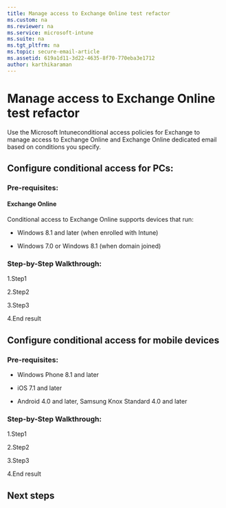 ```yaml
---
title: Manage access to Exchange Online test refactor
ms.custom: na
ms.reviewer: na
ms.service: microsoft-intune
ms.suite: na
ms.tgt_pltfrm: na
ms.topic: secure-email-article
ms.assetid: 619a1d11-3d22-4635-8f70-770eba3e1712
author: karthikaraman
---
```

# Manage access to Exchange Online test refactor
Use the Microsoft Intuneconditional access policies for Exchange to manage access to
Exchange Online and Exchange Online dedicated email based on conditions you specify.



##  Configure conditional access for PCs:
### Pre-requisites:
####  Exchange Online
Conditional access to Exchange Online supports devices that run:

- Windows 8.1 and later (when enrolled with Intune)


- Windows 7.0 or Windows 8.1 (when domain joined)




### Step-by-Step Walkthrough:
  1.Step1

  2.Step2

  3.Step3

  4.End result


##  Configure conditional access for mobile devices
### Pre-requisites:
- Windows Phone 8.1 and later

- iOS 7.1 and later

- Android 4.0 and later, Samsung Knox Standard 4.0 and later

### Step-by-Step Walkthrough:
  1.Step1

  2.Step2

  3.Step3

  4.End result

##  Next steps
